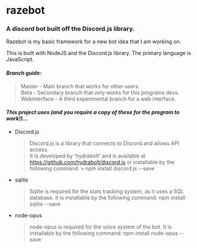 # razebot
### A discord bot built off the Discord.js library.

Razebot is my basic framework for a new bot idea that I am working on.

This is built with NodeJS and the Discord.js library.
The primary language is JavaScript.

#### *Branch guide:*
> Master - Main branch that works for other users.   
> Beta - Secondary branch that only works for this programs devs.   
> Webinterface - A third experimental branch for a web interface.   

#### *This project uses (and you require a copy of these for the program to work!)...*
* Discord.js
  > Discord.js is a library that connects to Discord and allows API access.   
  > It is developed by 'hydrabolt' and is available at https://github.com/hydrabolt/discord.js or installable by the following command:     > npm install discord.js --save
* sqlite
  > Sqlite is required for the stats tracking system, as it uses a SQL database.
  > It is installable by the following command: 
  > npm install sqlite --save
* node-opus
  > node-opus is required for the voice system of the bot.
  > It is installable by the following command: 
  > npm install node-opus --save
